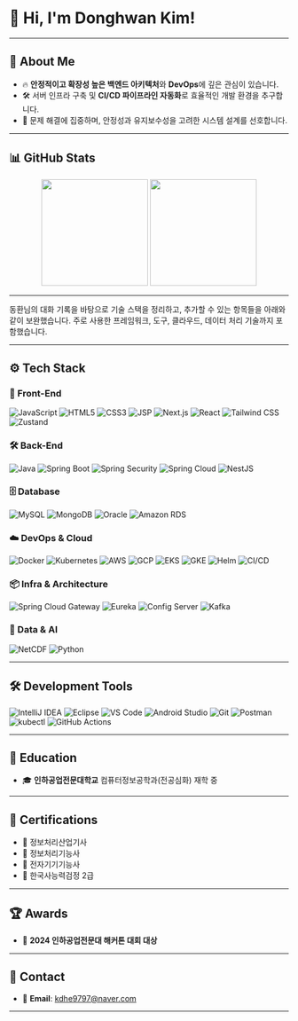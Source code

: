 # 👋 Hi, I'm **Donghwan Kim**!

---

## 🚀 About Me

- 🔥 **안정적이고 확장성 높은 백엔드 아키텍처**와 **DevOps**에 깊은 관심이 있습니다.
- 🛠️ 서버 인프라 구축 및 **CI/CD 파이프라인 자동화**로 효율적인 개발 환경을 추구합니다.
- 🎯 문제 해결에 집중하며, 안정성과 유지보수성을 고려한 시스템 설계를 선호합니다.

---

## 📊 GitHub Stats

<div align="center">
  <img src="https://github-readme-stats.vercel.app/api?username=rladonghwan&show_icons=true&theme=transparent&bg_color=00000000&title_color=2e949f&text_color=ffffff&icon_color=2e949f&border_color=2e949f" height="192px"/>
  <img src="https://github-readme-stats.vercel.app/api/top-langs/?username=rladonghwan&layout=compact&text_color=ffffff&title_color=2e949f&bg_color=00000000&border_color=2e949f" height="192px"/>
</div>

---

동환님의 대화 기록을 바탕으로 기술 스택을 정리하고, 추가할 수 있는 항목들을 아래와 같이 보완했습니다. 주로 사용한 프레임워크, 도구, 클라우드, 데이터 처리 기술까지 포함했습니다.

---

## ⚙️ Tech Stack

### 🎨 Front-End

![JavaScript](https://img.shields.io/badge/-JavaScript-F7DF1E?style=flat\&logo=javascript\&logoColor=black)
![HTML5](https://img.shields.io/badge/-HTML5-E34F26?style=flat\&logo=html5\&logoColor=white)
![CSS3](https://img.shields.io/badge/-CSS3-1572B6?style=flat\&logo=css3\&logoColor=white)
![JSP](https://img.shields.io/badge/-JSP-007396?style=flat\&logo=apache\&logoColor=white)
![Next.js](https://img.shields.io/badge/-Next.js-000000?style=flat\&logo=nextdotjs\&logoColor=white)
![React](https://img.shields.io/badge/-React-61DAFB?style=flat\&logo=react\&logoColor=black)
![Tailwind CSS](https://img.shields.io/badge/-Tailwind_CSS-38B2AC?style=flat\&logo=tailwind-css\&logoColor=white)
![Zustand](https://img.shields.io/badge/-Zustand-000000?style=flat\&logo=zustand\&logoColor=white)

### 🛠 Back-End

![Java](https://img.shields.io/badge/-Java-007396?style=flat\&logo=openjdk\&logoColor=white)
![Spring Boot](https://img.shields.io/badge/-Spring_Boot-6DB33F?style=flat\&logo=springboot\&logoColor=white)
![Spring Security](https://img.shields.io/badge/-Spring_Security-6DB33F?style=flat\&logo=springsecurity\&logoColor=white)
![Spring Cloud](https://img.shields.io/badge/-Spring_Cloud-6DB33F?style=flat\&logo=spring\&logoColor=white)
![NestJS](https://img.shields.io/badge/-NestJS-E0234E?style=flat\&logo=nestjs\&logoColor=white)

### 🗄 Database

![MySQL](https://img.shields.io/badge/-MySQL-4479A1?style=flat\&logo=mysql\&logoColor=white)
![MongoDB](https://img.shields.io/badge/-MongoDB-47A248?style=flat\&logo=mongodb\&logoColor=white)
![Oracle](https://img.shields.io/badge/-Oracle-F80000?style=flat\&logo=oracle\&logoColor=white)
![Amazon RDS](https://img.shields.io/badge/-Amazon_RDS-527FFF?style=flat\&logo=amazonaws\&logoColor=white)

### ☁️ DevOps & Cloud

![Docker](https://img.shields.io/badge/-Docker-2496ED?style=flat\&logo=docker\&logoColor=white)
![Kubernetes](https://img.shields.io/badge/-Kubernetes-326CE5?style=flat\&logo=kubernetes\&logoColor=white)
![AWS](https://img.shields.io/badge/-AWS-232F3E?style=flat\&logo=amazonaws\&logoColor=white)
![GCP](https://img.shields.io/badge/-GCP-4285F4?style=flat\&logo=googlecloud\&logoColor=white)
![EKS](https://img.shields.io/badge/-EKS-FF9900?style=flat\&logo=amazon-eks\&logoColor=white)
![GKE](https://img.shields.io/badge/-GKE-34A853?style=flat\&logo=google-cloud\&logoColor=white)
![Helm](https://img.shields.io/badge/-Helm-0F1689?style=flat\&logo=helm\&logoColor=white)
![CI/CD](https://img.shields.io/badge/-CI/CD-6B46C1?style=flat\&logo=githubactions\&logoColor=white)

### 📦 Infra & Architecture

![Spring Cloud Gateway](https://img.shields.io/badge/-Spring_Cloud_Gateway-6DB33F?style=flat)
![Eureka](https://img.shields.io/badge/-Eureka-6DB33F?style=flat)
![Config Server](https://img.shields.io/badge/-Spring_Config_Server-6DB33F?style=flat)
![Kafka](https://img.shields.io/badge/-Kafka-231F20?style=flat\&logo=apachekafka\&logoColor=white)

### 🧠 Data & AI

![NetCDF](https://img.shields.io/badge/-NetCDF-005F6A?style=flat)
![Python](https://img.shields.io/badge/-Python-3776AB?style=flat\&logo=python\&logoColor=white)

---
## 🛠 Development Tools

![IntelliJ IDEA](https://img.shields.io/badge/-IntelliJ%20IDEA-000000?style=for-the-badge&logo=IntelliJ%20IDEA&logoColor=white)
![Eclipse](https://img.shields.io/badge/-Eclipse%20IDE-2C2255?style=for-the-badge&logo=Eclipse%20IDE&logoColor=white)
![VS Code](https://img.shields.io/badge/-VS%20Code-007ACC?style=for-the-badge&logo=visualstudiocode&logoColor=white)
![Android Studio](https://img.shields.io/badge/-Android%20Studio-3DDC84?style=for-the-badge&logo=AndroidStudio&logoColor=white)
![Git](https://img.shields.io/badge/-Git-F05032?style=for-the-badge&logo=git&logoColor=white)
![Postman](https://img.shields.io/badge/-Postman-FF6C37?style=for-the-badge&logo=postman&logoColor=white)
![kubectl](https://img.shields.io/badge/-kubectl-326CE5?style=for-the-badge&logo=kubernetes&logoColor=white)
![GitHub Actions](https://img.shields.io/badge/-GitHub%20Actions-2088FF?style=for-the-badge&logo=githubactions&logoColor=white)

---

## 🏫 Education

- 🎓 **인하공업전문대학교** 컴퓨터정보공학과(전공심화) 재학 중

---

## 📜 Certifications

- 🏅 정보처리산업기사 
- 🏅 정보처리기능사 
- 🏅 전자기기기능사 
- 🏅 한국사능력검정 2급 
---

## 🏆 Awards

- 🥇 **2024 인하공업전문대 해커톤 대회 대상**

---

## 📩 Contact

- 📧 **Email**: [kdhe9797@naver.com](mailto:kdhe9797@naver.com)

---
